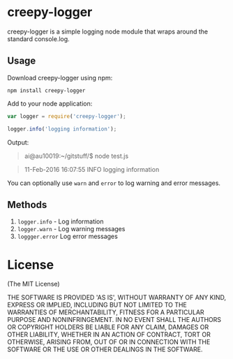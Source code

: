 # creepy-logger
creepy-logger is a simple logging node module that wraps around the standard console.log.

## Usage

Download creepy-logger using npm:
```
npm install creepy-logger
```

Add to your node application: 

```javascript
var logger = require('creepy-logger');

logger.info('logging information');

```

Output:

> ai@au10019:~/gitstuff/$ node test.js 

> 11-Feb-2016 16:07:55 INFO logging information

You can optionally use `warn` and `error` to log warning and error messages.

## Methods
1. `logger.info` - Log information
2. `logger.warn` - Log warning messages
3. `loggger.error`  Log error messages
 

# License

(The MIT License)

THE SOFTWARE IS PROVIDED 'AS IS', WITHOUT WARRANTY OF ANY KIND, EXPRESS OR IMPLIED, INCLUDING BUT NOT LIMITED TO THE WARRANTIES OF MERCHANTABILITY, FITNESS FOR A PARTICULAR PURPOSE AND NONINFRINGEMENT. IN NO EVENT SHALL THE AUTHORS OR COPYRIGHT HOLDERS BE LIABLE FOR ANY CLAIM, DAMAGES OR OTHER LIABILITY, WHETHER IN AN ACTION OF CONTRACT, TORT OR OTHERWISE, ARISING FROM, OUT OF OR IN CONNECTION WITH THE SOFTWARE OR THE USE OR OTHER DEALINGS IN THE SOFTWARE.

